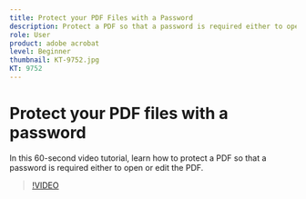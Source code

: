 ```yaml
---
title: Protect your PDF Files with a Password
description: Protect a PDF so that a password is required either to open or edit the PDF
role: User
product: adobe acrobat
level: Beginner
thumbnail: KT-9752.jpg
KT: 9752
---
```

# Protect your PDF files with a password

In this 60-second video tutorial, learn how to protect a PDF so that a password is required either to open or edit the PDF.

>[!VIDEO](https://video.tv.adobe.com/v/340075?hidetitle=true)
